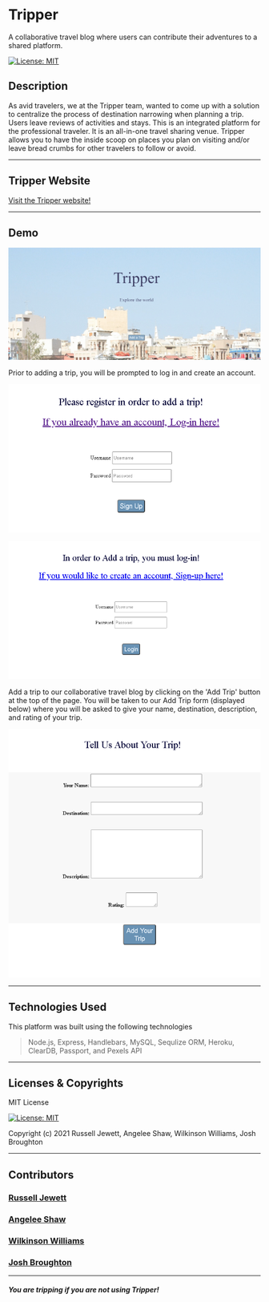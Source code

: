 # Tripper

A collaborative travel blog where users can contribute their adventures to a shared platform.

[![License: MIT](https://img.shields.io/badge/License-MIT-yellow.svg)](https://opensource.org/licenses/MIT)


## Description

As avid travelers, we at the Tripper team, wanted to come up with a solution to centralize the process of destination narrowing when planning a trip. Users leave reviews of activities and stays. This is an integrated platform for the professional traveler. It is an all-in-one travel sharing venue. Tripper allows you to have the inside scoop on places you plan on visiting and/or leave bread crumbs for other travelers to follow or avoid.

---
## Tripper Website

<a href="https://tripper-db.herokuapp.com/" target="_blank">Visit the Tripper website!</a>

---
## Demo

![tripper-cover](./public/assets/images/cover.png)

Prior to adding a trip, you will be prompted to log in and create an account.

![register](./public/assets/images/signup.png)

![login](./public/assets/images/login.png)

Add a trip to our collaborative travel blog by clicking on the 'Add Trip' button at the top of the page. You will be taken to our Add Trip form (displayed below) where you will be asked to give your name, destination, description, and rating of your trip. 

![add-trip](./public/assets/images/addtrip.png)


---

## Technologies Used

This platform was built using the following technologies

> Node.js, Express, Handlebars, MySQL, Sequlize ORM, Heroku, ClearDB, Passport, and Pexels API

---
## Licenses & Copyrights

MIT License

[![License: MIT](https://img.shields.io/badge/License-MIT-yellow.svg)](https://opensource.org/licenses/MIT)

Copyright (c) 2021 Russell Jewett, Angelee Shaw, Wilkinson Williams, Josh Broughton

---
## Contributors

### <a href="https://github.com/treyjewett" target="_blank">Russell Jewett</a>

### <a href="https://github.com/angeleefshaw" target="_blank">Angelee Shaw</a>

### <a href="https://github.com/Kingcoopa" target="_blank">Wilkinson Williams</a>

### <a href="https://github.com/Jbrough0" target="_blank">Josh Broughton</a>
----

##### You are tripping if you are not using Tripper!
